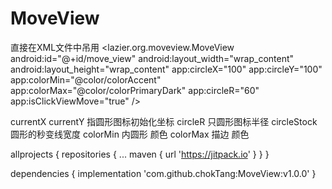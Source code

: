 # MoveView
直接在XML文件中吊用 
   <FrameLayout
        android:layout_width="match_parent"
        android:layout_height="match_parent">
 <lazier.org.moveview.MoveView
            android:id="@+id/move_view"
            android:layout_width="wrap_content"
            android:layout_height="wrap_content"
            app:circleX="100"
            app:circleY="100"
            app:colorMin="@color/colorAccent"
            app:colorMax="@color/colorPrimaryDark"
            app:circleR="60"
            app:isClickViewMove="true"
            />
                </FrameLayout>

 currentX currentY 指圆形图标初始化坐标
 circleR 只圆形图标半径 
 circleStock 圆形的秒变线宽度
 colorMin 内圆形 颜色
 colorMax 描边 颜色


allprojects {
		repositories {
			...
			maven { url 'https://jitpack.io' }
		}
	}
 
 
 dependencies {
	        implementation 'com.github.chokTang:MoveView:v1.0.0'
	}

